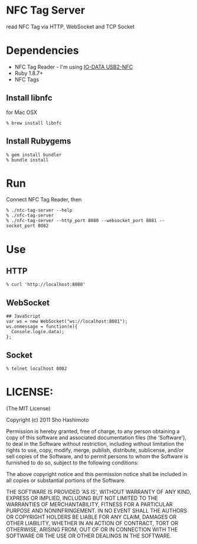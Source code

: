 NFC Tag Server
==============
read NFC Tag via HTTP, WebSocket and TCP Socket


Dependencies
============
* NFC Tag Reader - I'm using [IO-DATA USB2-NFC](http://www.amazon.co.jp/exec/obidos/ASIN/B001992ZS6/shokai-22)
* Ruby 1.8.7+
* NFC Tags


Install libnfc
--------------

for Mac OSX

    % brew install libnfc

Install Rubygems
------------

    % gem install bundler
    % bundle install


Run
===

Connect NFC Tag Reader, then

    % ./ntc-tag-server --help
    % ./nfc-tag-server
    % ./nfc-tag-server --http_port 8080 --websocket_port 8081 --socket_port 8082


Use
===

HTTP
----

    % curl 'http://localhost:8080'


WebSocket
---------

    ## JavaScript
    var ws = new WebSocket("ws://localhost:8081");
    ws.onmessage = function(e){
      Console.log(e.data);
    };


Socket
------

    % telnet localhost 8082


LICENSE:
========

(The MIT License)

Copyright (c) 2011 Sho Hashimoto

Permission is hereby granted, free of charge, to any person obtaining
a copy of this software and associated documentation files (the
'Software'), to deal in the Software without restriction, including
without limitation the rights to use, copy, modify, merge, publish,
distribute, sublicense, and/or sell copies of the Software, and to
permit persons to whom the Software is furnished to do so, subject to
the following conditions:

The above copyright notice and this permission notice shall be
included in all copies or substantial portions of the Software.

THE SOFTWARE IS PROVIDED 'AS IS', WITHOUT WARRANTY OF ANY KIND,
EXPRESS OR IMPLIED, INCLUDING BUT NOT LIMITED TO THE WARRANTIES OF
MERCHANTABILITY, FITNESS FOR A PARTICULAR PURPOSE AND NONINFRINGEMENT.
IN NO EVENT SHALL THE AUTHORS OR COPYRIGHT HOLDERS BE LIABLE FOR ANY
CLAIM, DAMAGES OR OTHER LIABILITY, WHETHER IN AN ACTION OF CONTRACT,
TORT OR OTHERWISE, ARISING FROM, OUT OF OR IN CONNECTION WITH THE
SOFTWARE OR THE USE OR OTHER DEALINGS IN THE SOFTWARE.